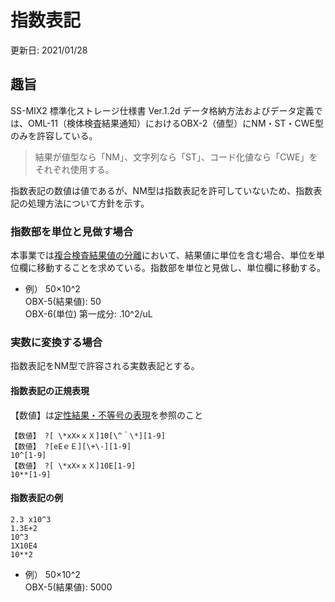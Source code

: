 # 指数表記
更新日: 2021/01/28

## 趣旨
SS-MIX2 標準化ストレージ仕様書 Ver.1.2d データ格納方法およびデータ定義では、OML-11（検体検査結果通知）におけるOBX-2（値型）にNM・ST・CWE型のみを許容している。

> 結果が値型なら「NM」、文字列なら「ST」、コード化値なら「CWE」をそれぞれ使用する。

指数表記の数値は値であるが、NM型は指数表記を許可していないため、指数表記の処理方法について方針を示す。

### 指数部を単位と見做す場合

本事業では[複合検査結果値の分離](https://github.com/nhoHQ/SSMIX2_support_documents/blob/master/doc/split_value.md)において、結果値に単位を含む場合、単位を単位欄に移動することを求めている。指数部を単位と見做し、単位欄に移動する。

* 例） 50×10^2  
OBX-5(結果値): 50  
OBX-6(単位) 第一成分: .10^2/uL


### 実数に変換する場合

指数表記をNM型で許容される実数表記とする。

#### 指数表記の正規表現
【数値】は[定性結果・不等号の表現](https://github.com/nhoHQ/SSMIX2_support_documents/blob/master/doc/convert_to_sn.md)を参照のこと

    【数値】 ?[ \*xX×ｘＸ]10[\^＾\*][1-9]
    【数値】 ?[eEｅＥ][\+\-][1-9]
    10^[1-9]
    【数値】 ?[ \*xX×ｘＸ]10E[1-9]
    10**[1-9]

#### 指数表記の例

    2.3 x10^3
    1.3E+2
    10^3
    1X10E4
    10**2

* 例） 50×10^2  
OBX-5(結果値): 5000
